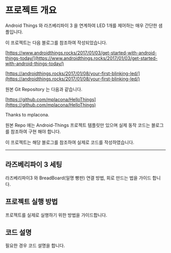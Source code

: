 # 프로젝트 개요

Android Things 와 라즈베리파이 3 을 연계하여 LED 1개를 제어하는 매우 간단한 샘플입니다.

이 프로젝트는 다음 블로그를 참조하여 작성되었습니다. 

[https://www.androidthings.rocks/2017/01/03/get-started-with-android-things-today/](https://www.androidthings.rocks/2017/01/03/get-started-with-android-things-today/)

[https://androidthings.rocks/2017/01/08/your-first-blinking-led/](https://androidthings.rocks/2017/01/08/your-first-blinking-led/)

원본 Git Repository 는 다음과 같습니다.

[https://github.com/mplacona/HelloThings](https://github.com/mplacona/HelloThings)

Thanks to mplacona.

원본 Repo 에는 Android-Things 프로젝트 템플릿만 있으며 실제 동작 코드는 블로그를 참조하여 구현 해야 합니다.

이 프로젝트는 해당 블로그를 참조하여 실제로 코드를 작성하였습니다.

--- 

## 라즈베리파이 3 세팅

라즈베리파이3 와 BreadBoard(일명 빵판) 연결 방법, 회로 만드는 법을 가이드 합니다.

## 프로젝트 실행 방법

프로젝트를 실제로 실행하기 위한 방법을 가이드합니다.

## 코드 설명

필요한 경우 코드 설명을 합니다.


